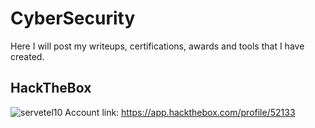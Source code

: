 # CyberSecurity
Here I will post my writeups, certifications, awards and tools that I have created.

## HackTheBox
![servetel10](http://www.hackthebox.eu/badge/image/52133)
Account link: https://app.hackthebox.com/profile/52133
